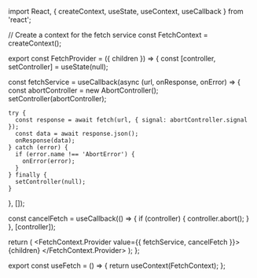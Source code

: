 import React, { createContext, useState, useContext, useCallback } from 'react';

// Create a context for the fetch service
const FetchContext = createContext();

export const FetchProvider = ({ children }) => {
  const [controller, setController] = useState(null);

  const fetchService = useCallback(async (url, onResponse, onError) => {
    const abortController = new AbortController();
    setController(abortController);

    try {
      const response = await fetch(url, { signal: abortController.signal });
      const data = await response.json();
      onResponse(data);
    } catch (error) {
      if (error.name !== 'AbortError') {
        onError(error);
      }
    } finally {
      setController(null);
    }
  }, []);

  const cancelFetch = useCallback(() => {
    if (controller) {
      controller.abort();
    }
  }, [controller]);

  return (
    <FetchContext.Provider value={{ fetchService, cancelFetch }}>
      {children}
    </FetchContext.Provider>
  );
};

export const useFetch = () => {
  return useContext(FetchContext);
};
